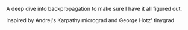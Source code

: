 
A deep dive into backpropagation to make sure I have it all figured out.

Inspired by Andrej's Karpathy micrograd and George Hotz' tinygrad
